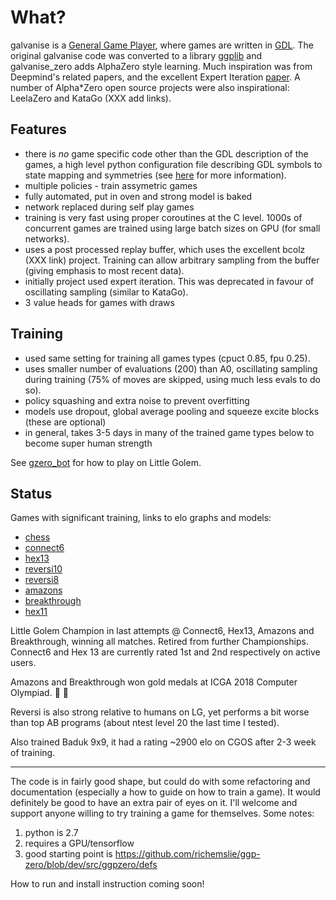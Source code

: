 What?
=====
galvanise is a [General Game Player](https://en.wikipedia.org/wiki/General_game_playing), where
games are written in [GDL](https://en.wikipedia.org/wiki/Game_Description_Language).  The original
galvanise code was converted to a library [ggplib](https://github.com/richemslie/ggplib) and
galvanise_zero adds AlphaZero style learning.  Much inspiration was from Deepmind's related papers,
and the excellent Expert Iteration [paper](https://arxiv.org/abs/1705.08439). A number of
Alpha*Zero open source projects were also inspirational: LeelaZero and KataGo (XXX add links).

Features
--------
* there is *no* game specific code other than the GDL description of the games, a high level python
configuration file describing GDL symbols to state mapping and symmetries (see
[here](https://github.com/richemslie/galvanise_zero/issues/1) for more information).
* multiple policies - train assymetric games
* fully automated, put in oven and strong model is baked
* network replaced during self play games
* training is very fast using proper coroutines at the C level.  1000s of concurrent games are trained
  using large batch sizes on GPU (for small networks).
* uses a post processed replay buffer, which uses the excellent bcolz (XXX link) project.  Training
  can allow arbitrary sampling from the buffer (giving emphasis to most recent data).
* initially project used expert iteration.  This was deprecated in favour of oscillating sampling
  (similar to KataGo).
* 3 value heads for games with draws

Training
--------
* used same setting for training all games types (cpuct 0.85, fpu 0.25).
* uses smaller number of evaluations (200) than A0, oscillating sampling during training (75% of
  moves are skipped, using much less evals to do so).
* policy squashing and extra noise to prevent overfitting
* models use dropout, global average pooling and squeeze excite blocks (these are optional)
* in general, takes 3-5 days in many of the trained game types below to become super human strength

See [gzero_bot](http://littlegolem.net/jsp/info/player.jsp?plid=58835) for how to play on Little Golem.


Status
------
Games with significant training, links to elo graphs and models:

* [chess](https://github.com/richemslie/gzero_data/tree/master/data/chess)
* [connect6](https://github.com/richemslie/gzero_data/tree/master/data/connect6)
* [hex13](https://github.com/richemslie/gzero_data/tree/master/data/hexLG13)
* [reversi10](https://github.com/richemslie/gzero_data/tree/master/data/reversi_10x10)
* [reversi8](https://github.com/richemslie/gzero_data/tree/master/data/reversi_8x8)
* [amazons](https://github.com/richemslie/gzero_data/tree/master/data/amazons_10x10)
* [breakthrough](https://github.com/richemslie/gzero_data/tree/master/data/breakthrough)
* [hex11](https://github.com/richemslie/gzero_data/tree/master/data/hexLG11)

Little Golem Champion in last attempts @ Connect6, Hex13, Amazons and Breakthrough, winning all matches.
Retired from further Championships.  Connect6 and Hex 13 are currently rated 1st and 2nd
respectively on active users.

Amazons and Breakthrough won gold medals at ICGA 2018 Computer Olympiad. :clap: :clap:

Reversi is also strong relative to humans on LG, yet performs a bit worse than top AB programs
(about ntest level 20 the last time I tested).

Also trained Baduk 9x9, it had a rating ~2900 elo on CGOS after 2-3 week of training.

--------------------

The code is in fairly good shape, but could do with some refactoring and documentation (especially
a how to guide on how to train a game).  It would definitely be good to have an extra pair of eyes
on it.  I'll welcome and support anyone willing to try training a game for themselves.  Some notes:

1. python is 2.7
2. requires a GPU/tensorflow
3. good starting point is https://github.com/richemslie/ggp-zero/blob/dev/src/ggpzero/defs

How to run and install instruction coming soon!

